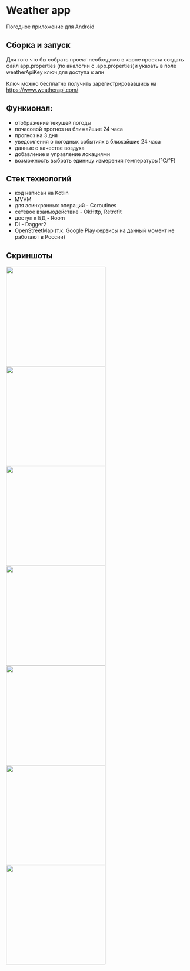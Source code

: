 # Weather app
Погодное приложение для Android

## Сборка и запуск
Для того что бы собрать проект необходимо в корне проекта создать файл app.properties (по аналогии с .app.properties)и указать в поле weatherApiKey ключ для доступа к апи

Ключ можно бесплатно получить зарегистрировавшись на https://www.weatherapi.com/

## Функионал:
* отображение текущей погоды
* почасовой прогноз на ближайшие 24 часа
* прогноз на 3 дня
* уведомления о погодных событиях в ближайшие 24 часа
* данные о качестве воздуха
* добавление и управление локациями
* возможность выбрать единицу измерения температуры(°С/°F)

## Стек технологий
* код написан на Kotlin
* MVVM
* для асинхронных операций - Coroutines
* сетевое взаимодействие - OkHttp, Retrofit
* доступ к БД - Room
* DI - Dagger2
* OpenStreetMap (т.к. Google Play сервисы на данный момент не работают в России)

## Скриншоты
<img src="screenshots/home_night.jpg" width="270"> <img src="screenshots/home_day.jpg" width="270">
<img src="screenshots/manage_locations.jpg" width="270"> <img src="screenshots/manage_locations2.jpg" width="270"> 
<img src="screenshots/add_location.jpg" width="270"> <img src="screenshots/add_location_map.jpg" width="270">
<img src="screenshots/settings.jpg" width="270"> 
